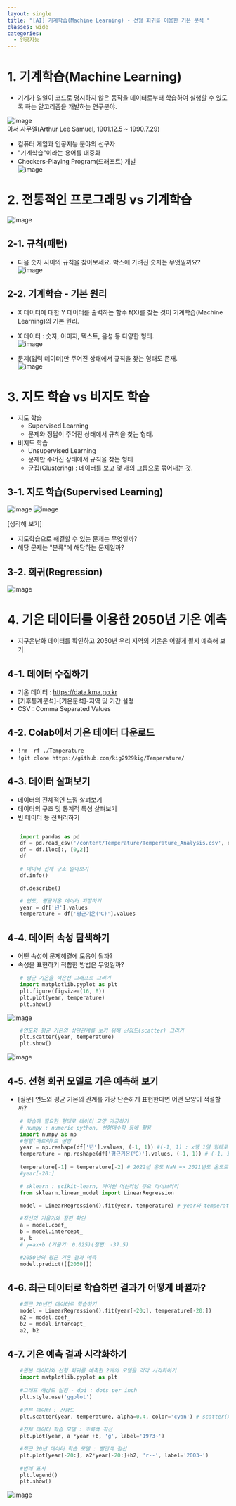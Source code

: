 ```yaml
---
layout: single
title: "[AI] 기계학습(Machine Learning) - 선형 회귀를 이용한 기온 분석 "   
classes: wide
categories:
  - 인공지능
--- 
```


# 1. 기계학습(Machine Learning)
+ 기계가 일일이 코드로 명시하지 않은 동작을 데이터로부터 학습하여 실행할 수 있도록 하는 알고리즘을 개발하는 연구분야.

![image](https://user-images.githubusercontent.com/47412229/205546368-460ae5d3-da51-4b1b-904c-64d46e1d4220.png)  
아서 사무엘(Arthur Lee Samuel, 1901.12.5  ~ 1990.7.29)  
+ 컴퓨터 게임과 인공지능 분야의 선구자
+ "기계학습"이라는 용어를 대중화
+ Checkers-Playing Program(드래프트) 개발  
![image](https://user-images.githubusercontent.com/47412229/205546608-798ffcbd-49c3-4bed-a779-5fc80181c5e4.png)

# 2. 전통적인 프로그래밍 vs 기계학습  
![image](https://user-images.githubusercontent.com/47412229/205546788-55838642-5c19-4366-a886-ee55bbf51cb5.png)

## 2-1. 규칙(패턴)
+ 다음 숫자 사이의 규칙을 찾아보세요. 박스에 가려진 숫자는 무엇일까요?  
![image](https://user-images.githubusercontent.com/47412229/205546907-e7a92cfd-0ae9-49c6-a902-5f0714744e39.png)

## 2-2. 기계학습 - 기본 원리  
+ X 데이터에 대한 Y 데이터를 출력하는 함수 f(X)를 찾는 것이 기계학습(Machine Learning)의 기본 원리.
+ X 데이터 : 숫자, 아미지, 텍스트, 음성 등 다양한 형태.  
![image](https://user-images.githubusercontent.com/47412229/205547149-84c5ecad-f1e2-4e37-8d6e-e1b6d7cb6ccc.png)

+ 문제(입력 데이터)만 주어진 상태에서 규칙을 찾는 형태도 존재.  
![image](https://user-images.githubusercontent.com/47412229/205547274-213683e2-7fcf-47a1-9f69-adf81979331d.png)

# 3. 지도 학습 vs 비지도 학습  
+ 지도 학습
  + Supervised Learning
  + 문제와 정답이 주어진 상태에서 규칙을 찾는 형태.
+ 비지도 학습
  + Unsupervised Learning
  + 문제만 주어진 상태에서 규칙을 찾는 형태
  + 군집(Clustering) : 데이터를 보고 몇 개의 그룹으로 묶어내는 것.
 
## 3-1. 지도 학습(Supervised Learning)
![image](https://user-images.githubusercontent.com/47412229/205547587-c2a3326b-87ad-4c72-8c95-83a47234a37a.png)
![image](https://user-images.githubusercontent.com/47412229/205547600-d1b0881c-5f98-4aa3-9463-1f0eec450c12.png)
  
[생각해 보기]
+ 지도학습으로 해결할 수 있는 문제는 무엇일까?
+ 해당 문제는 "분류"에 해당하는 문제일까?

## 3-2. 회귀(Regression)  
![image](https://user-images.githubusercontent.com/47412229/205547770-0f262ee8-7ddc-43f3-bf23-75e3dff9d8f4.png)


# 4. 기온 데이터를 이용한 2050년 기온 예측
+ 지구온난화 데이터를 확인하고 2050년 우리 지역의 기온은 어떻게 될지 예측해 보기

## 4-1. 데이터 수집하기
+ 기온 데이터 : https://data.kma.go.kr
+ [기후통계분석]-[기온분석]-지역 및 기간 설정
+ CSV : Comma Separated Values

## 4-2. Colab에서 기온 데이터 다운로드
+ `!rm -rf ./Temperature`
+ `!git clone https://github.com/kig2929kig/Temperature/` 

## 4-3. 데이터 살펴보기
+ 데이터의 전체적인 느낌 살펴보기
+ 데이터의 구조 및 통계적 특성 살펴보기
+ 빈 데이터 등 전처리하기

```python

    import pandas as pd  
    df = pd.read_csv('/content/Temperature/Temperature_Analysis.csv', encoding='cp949', skiprows=7)  
    df = df.iloc[:, [0,2]]  
    df  
```
```python
    # 데이터 전체 구조 알아보기
    df.info()
```
```python
    df.describe()
```
```python
    # 연도, 평균기온 데이터 저장하기
    year = df['년'].values
    temperature = df['평균기온(℃)'].values
```
## 4-4. 데이터 속성 탐색하기
+ 어떤 속성이 문제해결에 도움이 될까?
+ 속성을 표현하기 적합한 방법은 무엇일까?

```python
    # 평균 기온을 꺽은선 그래프로 그리기
    import matplotlib.pyplot as plt  
    plt.figure(figsize=(16, 8))
    plt.plot(year, temperature)
    plt.show()
```
![image](https://user-images.githubusercontent.com/47412229/205549151-b07a3cce-3338-4e7b-8980-42b1662d0d00.png)
  
```python
    #연도와 평균 기온의 상관관계를 보기 위해 산점도(scatter) 그리기
    plt.scatter(year, temperature)  
    plt.show()  
```

![image](https://user-images.githubusercontent.com/47412229/205549319-b045e571-fec3-4618-8cd4-e65fbef40373.png)
  
## 4-5. 선형 회귀 모델로 기온 예측해 보기
+ [질문] 연도와 평균 기온의 관계를 가장 단순하게 표현한다면 어떤 모양이 적절할까?  

```python
    # 학습에 필요한 형태로 데이터 모양 가공하기
    # numpy : numeric python, 선형대수학 등에 활용
    import numpy as np  
    #행열(매트릭)로 변경  
    year = np.reshape(df['년'].values, (-1, 1)) #(-1, 1) : x행 1열 형태로 모양 바꾸기
    temperature = np.reshape(df['평균기온(℃)'].values, (-1, 1)) # (-1, 1) x행 1열 형태로 모양 바꾸기
    
    temperature[-1] = temperature[-2] # 2022년 온도 NaN => 2021년도 온도로 비워있는 값을 설정
    #year[-20:]
 ```
 ```python
     # sklearn : scikit-learn, 파이썬 머신러닝 주요 라이브러리
     from sklearn.linear_model import LinearRegression
     
     model = LinearRegression().fit(year, temperature) # year와 temperature에 대한 가장 적절한 선형관계(직선) 찾기
 ```
 ```python
     #직선의 기울기와 절편 확인
     a = model.coef_
     b = model.intercept_
     a, b
     # y=ax+b (기울기: 0.025)(절편: -37.5)
```
```python
    #2050년의 평균 기온 결과 예측
    model.predict([[2050]])
```
## 4-6. 최근 데이터로 학습하면 결과가 어떻게 바뀔까?  
  
```python
    #최근 20년간 데이터로 학습하기
    model = LinearRegression().fit(year[-20:], temperature[-20:])
    a2 = model.coef_
    b2 = model.intercept_
    a2, b2
```
## 4-7. 기온 예측 결과 시각화하기

```python
    #원본 데이터와 선형 회귀를 예측한 2개의 모델을 각각 시각화하기
    import matplotlib.pyplot as plt  
    
    #그래프 해상도 설정 - dpi : dots per inch  
    plt.style.use('ggplot')  
    
    #원본 데이터 : 산점도  
    plt.scatter(year, temperature, alpha=0.4, color='cyan') # scatter(x, y, alpha : 색상의 투명도, 색)  
    
    #전체 데이터 학습 모델 : 초록색 직선
    plt.plot(year, a *year +b, 'g', label='1973~')

    #최근 20년 데이터 학습 모델 : 빨간색 점선
    plt.plot(year[-20:], a2*year[-20:]+b2, 'r--', label='2003~')
    
    #범례 표시  
    plt.legend()  
    plt.show() 
```
![image](https://user-images.githubusercontent.com/47412229/205770882-373dfc50-5613-42b5-87e3-ac4e521a1513.png)





